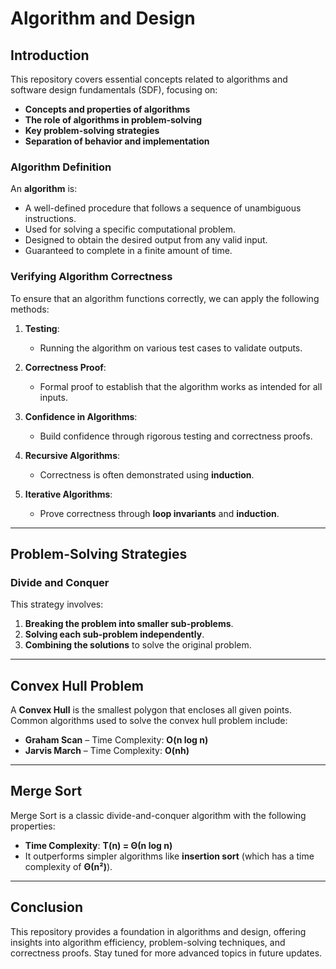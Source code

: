 # Algorithm and Design

## Introduction

This repository covers essential concepts related to algorithms and software design fundamentals (SDF), focusing on:

- **Concepts and properties of algorithms**
- **The role of algorithms in problem-solving**
- **Key problem-solving strategies**
- **Separation of behavior and implementation**

### Algorithm Definition

An **algorithm** is:
- A well-defined procedure that follows a sequence of unambiguous instructions.
- Used for solving a specific computational problem.
- Designed to obtain the desired output from any valid input.
- Guaranteed to complete in a finite amount of time.

### Verifying Algorithm Correctness

To ensure that an algorithm functions correctly, we can apply the following methods:

1. **Testing**:
   - Running the algorithm on various test cases to validate outputs.
   
2. **Correctness Proof**:
   - Formal proof to establish that the algorithm works as intended for all inputs.

3. **Confidence in Algorithms**:
   - Build confidence through rigorous testing and correctness proofs.

4. **Recursive Algorithms**:
   - Correctness is often demonstrated using **induction**.

5. **Iterative Algorithms**:
   - Prove correctness through **loop invariants** and **induction**.

---

## Problem-Solving Strategies

### Divide and Conquer

This strategy involves:
1. **Breaking the problem into smaller sub-problems**.
2. **Solving each sub-problem independently**.
3. **Combining the solutions** to solve the original problem.

---

## Convex Hull Problem

A **Convex Hull** is the smallest polygon that encloses all given points. Common algorithms used to solve the convex hull problem include:

- **Graham Scan** – Time Complexity: **O(n log n)**
- **Jarvis March** – Time Complexity: **O(nh)**

---

## Merge Sort

Merge Sort is a classic divide-and-conquer algorithm with the following properties:

- **Time Complexity**: **T(n) = Θ(n log n)**
- It outperforms simpler algorithms like **insertion sort** (which has a time complexity of **Θ(n²)**).

---

## Conclusion

This repository provides a foundation in algorithms and design, offering insights into algorithm efficiency, problem-solving techniques, and correctness proofs. Stay tuned for more advanced topics in future updates.